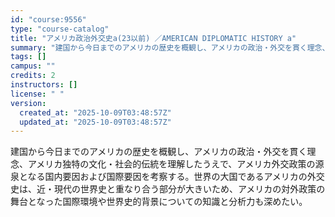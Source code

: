```yaml
---
id: "course:9556"
type: "course-catalog"
title: "アメリカ政治外交史a(23以前) ／AMERICAN DIPLOMATIC HISTORY a"
summary: "建国から今日までのアメリカの歴史を概観し、アメリカの政治・外交を貫く理念、アメリカ独特の文化・社会的伝統を理解したうえで、アメリカ外交政策の源泉となる国内要因および国際要因を考察する。世界の大国であるアメリカの外交史は、近・現代の世界史と重…"
tags: []
campus: ""
credits: 2
instructors: []
license: " "
version:
  created_at: "2025-10-09T03:48:57Z"
  updated_at: "2025-10-09T03:48:57Z"
---
```


建国から今日までのアメリカの歴史を概観し、アメリカの政治・外交を貫く理念、アメリカ独特の文化・社会的伝統を理解したうえで、アメリカ外交政策の源泉となる国内要因および国際要因を考察する。世界の大国であるアメリカの外交史は、近・現代の世界史と重なり合う部分が大きいため、アメリカの対外政策の舞台となった国際環境や世界史的背景についての知識と分析力も深めたい。
